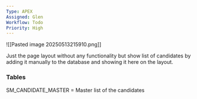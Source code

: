 ```yaml
---
Type: APEX
Assigned: Glen
Workflow: Todo
Priority: High
---
```


![[Pasted image 20250513215910.png]]

Just the page layout without any functionality but show list of candidates by adding it manually to the database and showing it here on the layout.

### Tables
SM_CANDIDATE_MASTER = Master list of the candidates